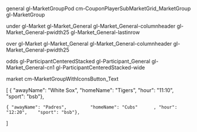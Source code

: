 general
gl-MarketGroupPod cm-CouponPlayerSubMarketGrid_MarketGroup gl-MarketGroup


under
gl-Market gl-Market_General gl-Market_General-columnheader gl-Market_General-pwidth25 gl-Market_General-lastinrow


over
gl-Market gl-Market_General gl-Market_General-columnheader gl-Market_General-pwidth25


odds
gl-ParticipantCenteredStacked gl-Participant_General gl-Market_General-cn1 gl-ParticipantCenteredStacked-wide


market
cm-MarketGroupWithIconsButton_Text

[
    { "awayName": "White Sox",      "homeName": "Tigers",     "hour": "11:10",    "sport": "bsb"},

    { "awayName": "Padres",         "homeName": "Cubs"      , "hour": "12:20",    "sport": "bsb"},


   

]